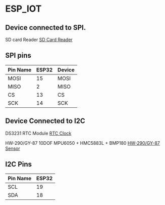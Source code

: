 # ESP_IOT

## Device connected to SPI.

SD card Reader [SD Card Reader](https://robu.in/product/sd-card-reading-writing-module-arduino/)

## SPI pins

| Pin Name | ESP32    | Device   |
|----------|----------|----------|
| MOSI     | 15       | MOSI     |
| MISO     | 2        | MISO     |
| CS       | 13       | CS       |
| SCK      | 14       | SCK      |

## Device Connected to I2C

DS3231 RTC Module [RTC Clock](https://robu.in/product/ds3231-rtc-module-precise-real-time-clock-i2c-at24c32/)

HW-290/GY-87 10DOF MPU6050 + HMC5883L + BMP180 [HW-290/GY-87 Sensor](https://robu.in/product/mpu6050hmc5883lbmp180-10dof-3-axis-gyro-3-axis-acceleration-3-axis-magnetic-field-air-pres/)

## I2C Pins

| Pin Name | ESP32 |
|----------|-------|
| SCL      | 19    |
| SDA      | 18    |
